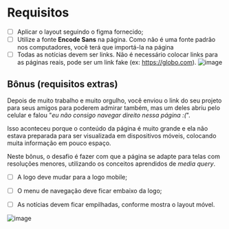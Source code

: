 # Requisitos

- [ ]  Aplicar o layout seguindo o figma fornecido;
- [ ]  Utilize a fonte **Encode Sans** na página. Como não é uma fonte padrão nos computadores, você terá que importá-la na página
- [ ] Todas as notícias devem ser links. Não é necessário colocar links para as páginas reais, pode ser um link fake (ex: https://globo.com).
![image](https://user-images.githubusercontent.com/105571583/206616077-d8fb2458-8931-4b25-91fb-a409e4c01b32.png)
## Bônus (requisitos extras)

Depois de muito trabalho e muito orgulho, você enviou o link do seu projeto para seus amigos para poderem admirar também, mas um deles abriu pelo celular e falou "*eu não consigo navegar direito nessa página :(*".

Isso aconteceu porque o conteúdo da página é muito grande e ela não estava preparada para ser visualizada em dispositivos móveis, colocando muita informação em pouco espaço.

Neste bônus, o desafio é fazer com que a página se adapte para telas com resoluções menores, utilizando os conceitos aprendidos de *media query*.

- [ ]  A logo deve mudar para a logo mobile;
- [ ]  O menu de navegação deve ficar embaixo da logo;
- [ ]  As notícias devem ficar empilhadas, conforme mostra o layout móvel.



![image](https://user-images.githubusercontent.com/105571583/206616110-135e5d29-57c8-461b-8b2d-26ca2581ae12.png)
